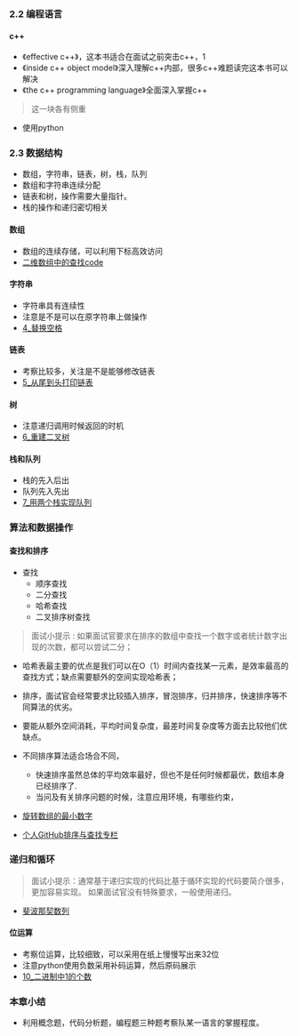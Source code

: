 ### 2.2 编程语言#### c++* 《effective c++》，这本书适合在面试之前突击c++，1* 《inside c++ object model》深入理解c++内部，很多c++难题读完这本书可以解决* 《the c++ programming language》全面深入掌握c++> 这一块各有侧重* 使用python### 2.3 数据结构* 数组，字符串，链表，树，栈，队列                                                                                                                  * 数组和字符串连续分配* 链表和树，操作需要大量指针。* 栈的操作和递归密切相关#### 数组* 数组的连续存储，可以利用下标高效访问* [二维数组中的查找code](数组_连续子数组的最大和/3_二维数组中的查找.py)#### 字符串* 字符串具有连续性* 注意是不是可以在原字符串上做操作* [4_替换空格](数组_连续子数组的最大和/4_替换空格.py)#### 链表* 考察比较多，关注是不是能够修改链表* [5_从尾到头打印链表](数组_连续子数组的最大和/5_从尾到头打印链表.py)#### 树* 注意递归调用时候返回的时机* [6_重建二叉树](数组_连续子数组的最大和/6_重建二叉树.py)#### 栈和队列* 栈的先入后出* 队列先入先出* [7_用两个栈实现队列](数组_连续子数组的最大和/7_用两个栈实现队列.py)### 算法和数据操作  #### 查找和排序* 查找    * 顺序查找    * 二分查找    * 哈希查找    * 二叉排序树查找> 面试小提示 : 如果面试官要求在排序的数组中查找一个数字或者统计数字出现的次数，都可以尝试二分；* 哈希表最主要的优点是我们可以在O（1）时间内查找某一元素，是效率最高的查找方式；缺点需要额外的空间实现哈希表；* 排序，面试官会经常要求比较插入排序，冒泡排序，归并排序，快速排序等不同算法的优劣。* 要能从额外空间消耗，平均时间复杂度，最差时间复杂度等方面去比较他们优缺点。* 不同排序算法适合场合不同，    * 快速排序虽然总体的平均效率最好，但也不是任何时候都最优，数组本身已经排序了.    * 当问及有关排序问题的时候，注意应用环境，有哪些约束，* [旋转数组的最小数字](数组_连续子数组的最大和/8_旋转数组的最小数字.py)* [个人GitHub排序与查找专栏](https://github.com/jiye-algorithm/sort_and_find.git)### 递归和循环> 面试小提示：通常基于递归实现的代码比基于循环实现的代码要简介很多，更加容易实现。如果面试官没有特殊要求，一般使用递归。* [斐波那契数列](数组_连续子数组的最大和/9_斐波那契数列.py)#### 位运算* 考察位运算，比较细致，可以采用在纸上慢慢写出来32位* 注意python使用负数采用补码运算，然后原码展示* [10_二进制中1的个数](数组_连续子数组的最大和/10_二进制中1的个数.py)### 本章小结* 利用概念题，代码分析题，编程题三种题考察队某一语言的掌握程度。